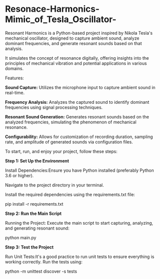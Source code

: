 # Resonace-Harmonics-Mimic_of_Tesla_Oscillator-

Resonant Harmonics is a Python-based project inspired by Nikola Tesla's mechanical oscillator, designed to capture ambient sound, analyze dominant frequencies, and generate resonant sounds based on that analysis.

It simulates the concept of resonance digitally, offering insights into the principles of mechanical vibration and potential applications in various domains.

Features:

**Sound Capture:** Utilizes the microphone input to capture ambient sound in real-time.

**Frequency Analysis:** Analyzes the captured sound to identify dominant frequencies using signal processing techniques.

**Resonant Sound Generation:** Generates resonant sounds based on the analyzed frequencies, simulating the phenomenon of mechanical resonance.

**Configurability:** Allows for customization of recording duration, sampling rate, and amplitude of generated sounds via configuration files.

To start, run, and enjoy your project, follow these steps:

**Step 1: Set Up the Environment**

Install Dependencies:Ensure you have Python installed (preferably Python 3.6 or higher).

Navigate to the project directory in your terminal.

Install the required dependencies using the requirements.txt file:


pip install -r requirements.txt

**Step 2: Run the Main Script**

Running the Project: Execute the main script to start capturing, analyzing, and generating resonant sound:


python main.py

**Step 3: Test the Project**

Run Unit Tests:It's a good practice to run unit tests to ensure everything is working correctly. Run the tests using:


python -m unittest discover -s tests
